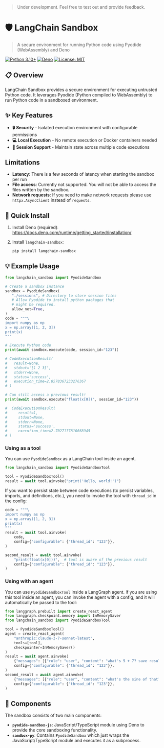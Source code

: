 > Under development. Feel free to test out and provide feedback.

# 🛡️ LangChain Sandbox

> A secure environment for running Python code using Pyodide (WebAssembly) and Deno

[![Python 3.10+](https://img.shields.io/badge/Python-3.10+-blue.svg)](https://www.python.org/downloads/)
[![Deno](https://img.shields.io/badge/Deno-Required-green.svg)](https://deno.land/)
[![License: MIT](https://img.shields.io/badge/License-MIT-yellow.svg)](https://opensource.org/licenses/MIT)

## 📋 Overview

LangChain Sandbox provides a secure environment for executing untrusted Python code. It leverages Pyodide (Python compiled to WebAssembly) to run Python code in a sandboxed environment.

## ✨ Key Features

- **🔒 Security** - Isolated execution environment with configurable permissions
- **💻 Local Execution** - No remote execution or Docker containers needed
- **🔄 Session Support** - Maintain state across multiple code executions

## Limitations

- **Latency**: There is a few seconds of latency when starting the sandbox per run
- **File access**: Currently not supported. You will not be able to access the files written by the sandbox.
- **Network requests**: If you need to make network requests please use `httpx.AsyncClient` instead of `requests`.

## 🚀 Quick Install

1. Install Deno (required): https://docs.deno.com/runtime/getting_started/installation/

2. Install `langchain-sandbox`:
    
    ```bash
    pip install langchain-sandbox
    ```

## 💡 Example Usage

```python
from langchain_sandbox import PyodideSandbox

# Create a sandbox instance
sandbox = PyodideSandbox(
   "./sessions", # Directory to store session files
   # Allow Pyodide to install python packages that
   # might be required.
   allow_net=True,
)
code = """\
import numpy as np
x = np.array([1, 2, 3])
print(x)
"""

# Execute Python code
print(await sandbox.execute(code, session_id="123"))

# CodeExecutionResult(
#   result=None, 
#   stdout='[1 2 3]', 
#   stderr=None, 
#   status='success', 
#   execution_time=2.8578367233276367
# )

# Can still access a previous result!
print(await sandbox.execute("float(x[0])", session_id="123"))

#  CodeExecutionResult(
#     result=1, 
#     stdout=None, 
#     stderr=None, 
#     status='success', 
#     execution_time=2.7027177810668945
# )
```

### Using as a tool

You can use `PyodideSandbox` as a LangChain tool inside an agent.

```python
from langchain_sandbox import PyodideSandboxTool

tool = PyodideSandboxTool()
result = await tool.ainvoke("print('Hello, world!')")
```

If you want to persist state between code executions (to persist variables, imports,
and definitions, etc.), you need to invoke the tool with `thread_id` in the config:

```python
code = """\
import numpy as np
x = np.array([1, 2, 3])
print(x)
"""
result = await tool.ainvoke(
    code,
    config={"configurable": {"thread_id": "123"}},
)

second_result = await tool.ainvoke(
    "print(float(x[0]))",  # tool is aware of the previous result
    config={"configurable": {"thread_id": "123"}},
)
```

### Using with an agent

You can use `PyodideSandboxTool` inside a LangGraph agent. If you are using this tool inside an agent, you can invoke the agent with a config, and it will automatically be passed to the tool:

```python
from langgraph.prebuilt import create_react_agent
from langgraph.checkpoint.memory import InMemorySaver
from langchain_sandbox import PyodideSandboxTool

tool = PyodideSandboxTool()
agent = create_react_agent(
    "anthropic:claude-3-7-sonnet-latest",
    tools=[tool],
    checkpointer=InMemorySaver()
)
result = await agent.ainvoke(
    {"messages": [{"role": "user", "content": "what's 5 + 7? save result "}]},
    config={"configurable": {"thread_id": "123"}},
)
second_result = await agent.ainvoke(
    {"messages": [{"role": "user", "content": "what's the sine of that?"}]},
    config={"configurable": {"thread_id": "123"}},
)
```

## 🧩 Components

The sandbox consists of two main components:

- **`pyodide-sandbox-js`**: JavaScript/TypeScript module using Deno to provide the core sandboxing functionality.
- **`sandbox-py`**: Contains `PyodideSandbox` which just wraps the JavaScript/TypeScript module and executes it as a subprocess.
